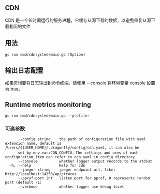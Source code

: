 ## CDN

CDN 是一个长时间运行的服务进程，它缓存从源下载的数据，以避免重复从源下载相同的文件

## 用法
```
go run cmd/cdnsystem/main.go [Option]
```
## 输出日志配置
如果您想要将日志输出到命令终端，请使用 --console 将环境变量 console 设置为 true。

## Runtime metrics monitoring
```
go run cmd/cdnsystem/main.go --profiler
```
### 可选参数

```
      --config string    the path of configuration file with yaml extension name, default is /Users/${USER_HOME}/.dragonfly/config/cdn.yaml, it can also be 
      set by env var:CDN_CONFIG，The settings and uses of each configuration item can refer to cdn.yaml in config directory
      --console          whether logger output records to the stdout
  -h, --help             help for cdn
      --jaeger string    jaeger endpoint url, like: http://localhost:14250/api/traces
      --pprof-port int   listen port for pprof, 0 represents random port (default -1)
      --verbose          whether logger use debug level
```